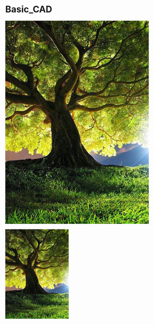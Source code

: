 # Basic_CAD

![this is a tree](images/tree.jpg)


<img src="images/tree.jpg" alt="this is a small tree" width="200">
